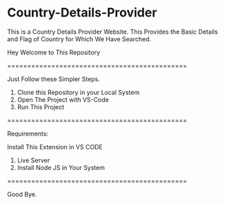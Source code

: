 # Country-Details-Provider
This is a Country Details Provider Website. This Provides the Basic Details and Flag of Country for Which We Have Searched.

Hey Welcome to This Repository

=============================================

Just Follow these Simpler Steps.

1) Clone this Repository in your Local System
2) Open The Project with VS-Code
3) Run This Project

=============================================

Requirements:

Install This Extension in VS CODE 

1) Live Server
2) Install Node JS in Your System

=============================================

Good Bye.
